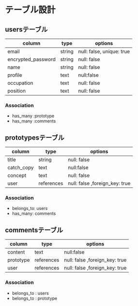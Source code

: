 # テーブル設計


## usersテーブル

|column    |  type   |  options  |
|----------|---------|-----------|
| email    |  string |null: false, unique: true |
|encrypted_password| string | null: false|
| name     | string  | null: false|
| profile  | text   | null:false |
|occupation| text   | null: false|
|position  | text   |null: false |

### Association
- has_many :prototype
- has_many :comments

## prototypesテーブル

|column    | type      |  options   |
|----------|-----------|------------|
|title     |  string   | null: false|
|catch_copy| text      | null:false |
|concept   | text      | null: false |
|user      |references | null: false ,foreign_key: true|

### Association
- belongs_to: users
- has_many: comments

## commentsテーブル

|column    | type      |  options   |
|----------|-----------|------------|
|content   |text       | null:false |
|prototype |references | null: false ,foreign_key: true|
|user      |references | null: false ,foreign_key: true|

### Association

- belongs_to : users
- belongs_to : prototype
